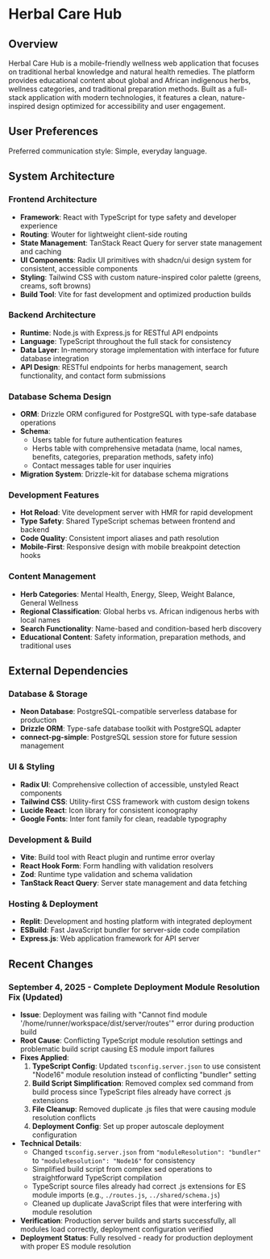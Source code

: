 # Herbal Care Hub

## Overview

Herbal Care Hub is a mobile-friendly wellness web application that focuses on traditional herbal knowledge and natural health remedies. The platform provides educational content about global and African indigenous herbs, wellness categories, and traditional preparation methods. Built as a full-stack application with modern technologies, it features a clean, nature-inspired design optimized for accessibility and user engagement.

## User Preferences

Preferred communication style: Simple, everyday language.

## System Architecture

### Frontend Architecture
- **Framework**: React with TypeScript for type safety and developer experience
- **Routing**: Wouter for lightweight client-side routing
- **State Management**: TanStack React Query for server state management and caching
- **UI Components**: Radix UI primitives with shadcn/ui design system for consistent, accessible components
- **Styling**: Tailwind CSS with custom nature-inspired color palette (greens, creams, soft browns)
- **Build Tool**: Vite for fast development and optimized production builds

### Backend Architecture
- **Runtime**: Node.js with Express.js for RESTful API endpoints
- **Language**: TypeScript throughout the full stack for consistency
- **Data Layer**: In-memory storage implementation with interface for future database integration
- **API Design**: RESTful endpoints for herbs management, search functionality, and contact form submissions

### Database Schema Design
- **ORM**: Drizzle ORM configured for PostgreSQL with type-safe database operations
- **Schema**: 
  - Users table for future authentication features
  - Herbs table with comprehensive metadata (name, local names, benefits, categories, preparation methods, safety info)
  - Contact messages table for user inquiries
- **Migration System**: Drizzle-kit for database schema migrations

### Development Features
- **Hot Reload**: Vite development server with HMR for rapid development
- **Type Safety**: Shared TypeScript schemas between frontend and backend
- **Code Quality**: Consistent import aliases and path resolution
- **Mobile-First**: Responsive design with mobile breakpoint detection hooks

### Content Management
- **Herb Categories**: Mental Health, Energy, Sleep, Weight Balance, General Wellness
- **Regional Classification**: Global herbs vs. African indigenous herbs with local names
- **Search Functionality**: Name-based and condition-based herb discovery
- **Educational Content**: Safety information, preparation methods, and traditional uses

## External Dependencies

### Database & Storage
- **Neon Database**: PostgreSQL-compatible serverless database for production
- **Drizzle ORM**: Type-safe database toolkit with PostgreSQL adapter
- **connect-pg-simple**: PostgreSQL session store for future session management

### UI & Styling
- **Radix UI**: Comprehensive collection of accessible, unstyled React components
- **Tailwind CSS**: Utility-first CSS framework with custom design tokens
- **Lucide React**: Icon library for consistent iconography
- **Google Fonts**: Inter font family for clean, readable typography

### Development & Build
- **Vite**: Build tool with React plugin and runtime error overlay
- **React Hook Form**: Form handling with validation resolvers
- **Zod**: Runtime type validation and schema validation
- **TanStack React Query**: Server state management and data fetching

### Hosting & Deployment
- **Replit**: Development and hosting platform with integrated deployment
- **ESBuild**: Fast JavaScript bundler for server-side code compilation
- **Express.js**: Web application framework for API server

## Recent Changes

### September 4, 2025 - Complete Deployment Module Resolution Fix (Updated)
- **Issue**: Deployment was failing with "Cannot find module '/home/runner/workspace/dist/server/routes'" error during production build
- **Root Cause**: Conflicting TypeScript module resolution settings and problematic build script causing ES module import failures
- **Fixes Applied**:
  1. **TypeScript Config**: Updated `tsconfig.server.json` to use consistent "Node16" module resolution instead of conflicting "bundler" setting
  2. **Build Script Simplification**: Removed complex sed command from build process since TypeScript files already have correct .js extensions
  3. **File Cleanup**: Removed duplicate .js files that were causing module resolution conflicts
  4. **Deployment Config**: Set up proper autoscale deployment configuration
- **Technical Details**:
  - Changed `tsconfig.server.json` from `"moduleResolution": "bundler"` to `"moduleResolution": "Node16"` for consistency
  - Simplified build script from complex sed operations to straightforward TypeScript compilation
  - TypeScript source files already had correct .js extensions for ES module imports (e.g., `./routes.js`, `../shared/schema.js`)
  - Cleaned up duplicate JavaScript files that were interfering with module resolution
- **Verification**: Production server builds and starts successfully, all modules load correctly, deployment configuration verified
- **Deployment Status**: Fully resolved - ready for production deployment with proper ES module resolution